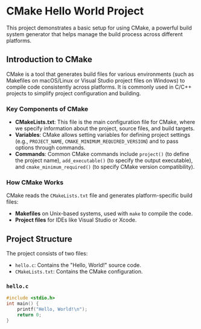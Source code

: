# CMake Hello World Project

This project demonstrates a basic setup for using CMake, a powerful build system generator that helps manage the build process across different platforms.

## Introduction to CMake

CMake is a tool that generates build files for various environments (such as Makefiles on macOS/Linux or Visual Studio project files on Windows) to compile code consistently across platforms. It is commonly used in C/C++ projects to simplify project configuration and building.

### Key Components of CMake

- **CMakeLists.txt**: This file is the main configuration file for CMake, where we specify information about the project, source files, and build targets.
- **Variables**: CMake allows setting variables for defining project settings (e.g., `PROJECT_NAME`, `CMAKE_MINIMUM_REQUIRED_VERSION`) and to pass options through commands.
- **Commands**: Common CMake commands include `project()` (to define the project name), `add_executable()` (to specify the output executable), and `cmake_minimum_required()` (to specify CMake version compatibility).

### How CMake Works

CMake reads the `CMakeLists.txt` file and generates platform-specific build files:
- **Makefiles** on Unix-based systems, used with `make` to compile the code.
- **Project files** for IDEs like Visual Studio or Xcode.

## Project Structure

The project consists of two files:

- `hello.c`: Contains the "Hello, World!" source code.
- `CMakeLists.txt`: Contains the CMake configuration.

### `hello.c`

```c
#include <stdio.h>
int main() {
    printf("Hello, World!\n");
    return 0;
}



